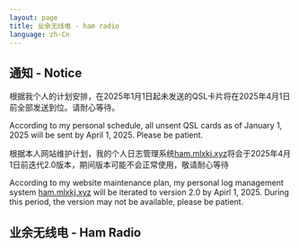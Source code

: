 ```yaml
---
layout: page
title: 业余无线电 - ham radio
language: zh-Cn
---
```


## 通知 - Notice

根据我个人的计划安排，在2025年1月1日起未发送的QSL卡片将在2025年4月1日前全部发送到位。请耐心等待。

According to my personal schedule, all unsent QSL cards as of January 1, 2025 will be sent by April 1, 2025. Please be patient.

根据本人网站维护计划，我的个人日志管理系统[ham.mlxkj.xyz](https://ham.mlxkj.xyz/)将会于2025年4月1日前迭代2.0版本，期间版本可能不会正常使用，敬请耐心等待

According to my website maintenance plan, my personal log management system [ham.mlxkj.xyz](https://ham.mlxkj.xyz/) will be iterated to version 2.0 by Apirl 1, 2025. During this period, the version may not be available, please be patient.

## 业余无线电 - Ham Radio

